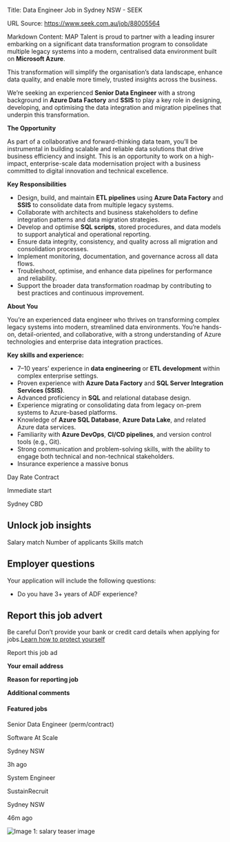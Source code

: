Title: Data Engineer Job in Sydney NSW - SEEK

URL Source: https://www.seek.com.au/job/88005564

Markdown Content:
MAP Talent is proud to partner with a leading insurer embarking on a significant data transformation program to consolidate multiple legacy systems into a modern, centralised data environment built on **Microsoft Azure**.

This transformation will simplify the organisation’s data landscape, enhance data quality, and enable more timely, trusted insights across the business.

We’re seeking an experienced **Senior Data Engineer** with a strong background in **Azure Data Factory** and **SSIS** to play a key role in designing, developing, and optimising the data integration and migration pipelines that underpin this transformation.

**The Opportunity**

As part of a collaborative and forward-thinking data team, you’ll be instrumental in building scalable and reliable data solutions that drive business efficiency and insight. This is an opportunity to work on a high-impact, enterprise-scale data modernisation project with a business committed to digital innovation and technical excellence.

**Key Responsibilities**

*   Design, build, and maintain **ETL pipelines** using **Azure Data Factory** and **SSIS** to consolidate data from multiple legacy systems.
*   Collaborate with architects and business stakeholders to define integration patterns and data migration strategies.
*   Develop and optimise **SQL scripts**, stored procedures, and data models to support analytical and operational reporting.
*   Ensure data integrity, consistency, and quality across all migration and consolidation processes.
*   Implement monitoring, documentation, and governance across all data flows.
*   Troubleshoot, optimise, and enhance data pipelines for performance and reliability.
*   Support the broader data transformation roadmap by contributing to best practices and continuous improvement.

**About You**

You’re an experienced data engineer who thrives on transforming complex legacy systems into modern, streamlined data environments. You’re hands-on, detail-oriented, and collaborative, with a strong understanding of Azure technologies and enterprise data integration practices.

**Key skills and experience:**

*   7–10 years’ experience in **data engineering** or **ETL development** within complex enterprise settings.
*   Proven experience with **Azure Data Factory** and **SQL Server Integration Services (SSIS)**.
*   Advanced proficiency in **SQL** and relational database design.
*   Experience migrating or consolidating data from legacy on-prem systems to Azure-based platforms.
*   Knowledge of **Azure SQL Database**, **Azure Data Lake**, and related Azure data services.
*   Familiarity with **Azure DevOps**, **CI/CD pipelines**, and version control tools (e.g., Git).
*   Strong communication and problem-solving skills, with the ability to engage both technical and non-technical stakeholders.
*   Insurance experience a massive bonus

Day Rate Contract 

Immediate start

Sydney CBD

Unlock job insights
-------------------

Salary match Number of applicants Skills match

Employer questions
------------------

Your application will include the following questions:

*   Do you have 3+ years of ADF experience?

Report this job advert
----------------------

Be careful Don’t provide your bank or credit card details when applying for jobs.[Learn how to protect yourself](https://www.seek.com.au/security-privacy)

Report this job ad

**Your email address**

**Reason for reporting job**

**Additional comments**

#### Featured jobs

Senior Data Engineer (perm/contract)

Software At Scale

Sydney NSW

3h ago

System Engineer

SustainRecruit

Sydney NSW

46m ago

![Image 1: salary teaser image](https://cdn.seeklearning.com.au/media/images/lmis/girl_comparing_salaries.svg)
